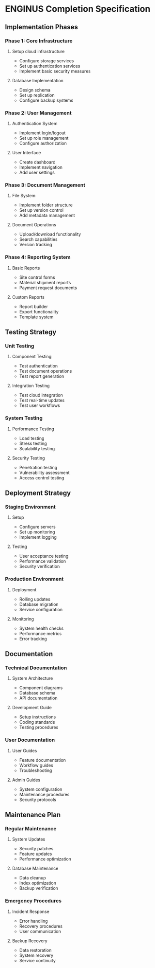 # ENGINUS Completion Specification

## Implementation Phases

### Phase 1: Core Infrastructure
1. Setup cloud infrastructure
   - Configure storage services
   - Set up authentication services
   - Implement basic security measures

2. Database Implementation
   - Design schema
   - Set up replication
   - Configure backup systems

### Phase 2: User Management
1. Authentication System
   - Implement login/logout
   - Set up role management
   - Configure authorization

2. User Interface
   - Create dashboard
   - Implement navigation
   - Add user settings

### Phase 3: Document Management
1. File System
   - Implement folder structure
   - Set up version control
   - Add metadata management

2. Document Operations
   - Upload/download functionality
   - Search capabilities
   - Version tracking

### Phase 4: Reporting System
1. Basic Reports
   - Site control forms
   - Material shipment reports
   - Payment request documents

2. Custom Reports
   - Report builder
   - Export functionality
   - Template system

## Testing Strategy

### Unit Testing
1. Component Testing
   - Test authentication
   - Test document operations
   - Test report generation

2. Integration Testing
   - Test cloud integration
   - Test real-time updates
   - Test user workflows

### System Testing
1. Performance Testing
   - Load testing
   - Stress testing
   - Scalability testing

2. Security Testing
   - Penetration testing
   - Vulnerability assessment
   - Access control testing

## Deployment Strategy

### Staging Environment
1. Setup
   - Configure servers
   - Set up monitoring
   - Implement logging

2. Testing
   - User acceptance testing
   - Performance validation
   - Security verification

### Production Environment
1. Deployment
   - Rolling updates
   - Database migration
   - Service configuration

2. Monitoring
   - System health checks
   - Performance metrics
   - Error tracking

## Documentation

### Technical Documentation
1. System Architecture
   - Component diagrams
   - Database schema
   - API documentation

2. Development Guide
   - Setup instructions
   - Coding standards
   - Testing procedures

### User Documentation
1. User Guides
   - Feature documentation
   - Workflow guides
   - Troubleshooting

2. Admin Guides
   - System configuration
   - Maintenance procedures
   - Security protocols

## Maintenance Plan

### Regular Maintenance
1. System Updates
   - Security patches
   - Feature updates
   - Performance optimization

2. Database Maintenance
   - Data cleanup
   - Index optimization
   - Backup verification

### Emergency Procedures
1. Incident Response
   - Error handling
   - Recovery procedures
   - User communication

2. Backup Recovery
   - Data restoration
   - System recovery
   - Service continuity
